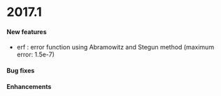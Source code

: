 
# 2017.1

#### New features

- erf : error function using Abramowitz and Stegun method (maximum error: 1.5e-7) 

#### Bug fixes


#### Enhancements
